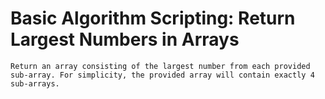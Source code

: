 # Basic Algorithm Scripting: Return Largest Numbers in Arrays

    Return an array consisting of the largest number from each provided sub-array. For simplicity, the provided array will contain exactly 4 sub-arrays.